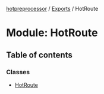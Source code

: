 [hotpreprocessor](../README.md) / [Exports](../modules.md) / HotRoute

# Module: HotRoute

## Table of contents

### Classes

- [HotRoute](../classes/hotroute.hotroute-1.md)
